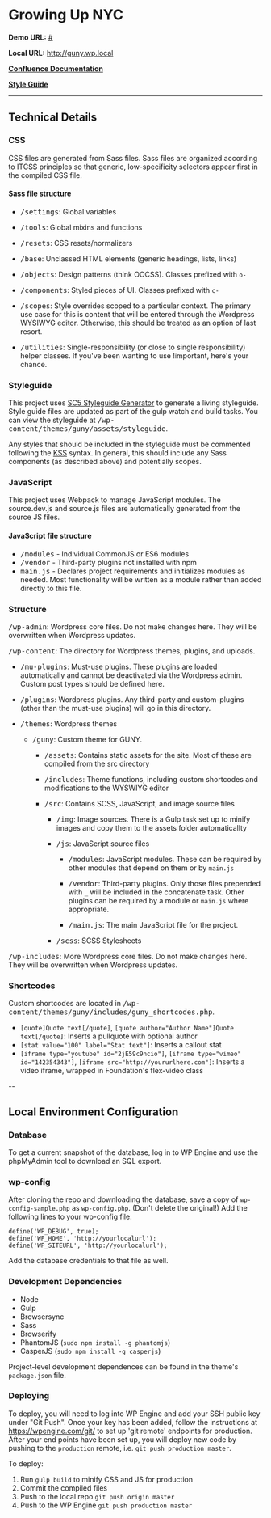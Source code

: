 # Growing Up NYC

**Demo URL:** [#](TBD)

**Local URL:** http://guny.wp.local

[**Confluence Documentation**](https://confluence.bluestatedigital.com/display/WPD/Growing+Up+NYC)

[**Style Guide**](http://guny.wp.local/wp-content/themes/guny/assets/styleguide)

---
## Technical Details

### CSS

CSS files are generated from Sass files. Sass files are organized according to ITCSS principles so that generic, low-specificity selectors appear first in the compiled CSS
file.

#### Sass file structure

- <kbd>/settings</kbd>: Global variables

- <kbd>/tools</kbd>: Global mixins and functions

- <kbd>/resets</kbd>: CSS resets/normalizers

- <kbd>/base</kbd>: Unclassed HTML elements (generic headings, lists, links)

- <kbd>/objects</kbd>: Design patterns (think OOCSS). Classes prefixed with `o-`

- <kbd>/components</kbd>: Styled pieces of UI. Classes prefixed with `c-`

- <kbd>/scopes</kbd>: Style overrides scoped to a particular context. The primary
use case for this is content that will be entered through the Wordpress WYSIWYG editor. Otherwise, this should be treated as an option of last resort.

- <kbd>/utilities</kbd>: Single-responsibility (or close to single responsibility)
helper classes. If you've been wanting to use !important, here's your chance.

### Styleguide

This project uses [SC5 Styleguide Generator](http://styleguide.sc5.io/) to generate a living styleguide. Style guide files are updated as part of the gulp watch and build tasks. You can view the styleguide at <kbd>/wp-content/themes/guny/assets/styleguide</kbd>.

Any styles that should be included in the styleguide must be commented following
the [KSS](http://warpspire.com/kss/) syntax. In general, this should include any
Sass components (as described above) and potentially scopes.

### JavaScript

This project uses Webpack to manage JavaScript modules. The source.dev.js and
source.js files are automatically generated from the source JS files.

#### JavaScript file structure
- <kbd>/modules</kbd> - Individual CommonJS or ES6 modules
- <kbd>/vendor</kbd> - Third-party plugins not installed with npm
- <kbd>main.js</kbd> - Declares project requirements and initializes modules as
needed. Most functionality will be written as a module rather than added directly
to this file.

### Structure

<kbd>/wp-admin</kbd>: Wordpress core files. Do not make changes here. They will be overwritten when Wordpress updates.

<kbd>/wp-content</kbd>: The directory for Wordpress themes, plugins, and uploads.

- <kbd>/mu-plugins</kbd>: Must-use plugins. These plugins are loaded automatically and cannot be deactivated via the Wordpress admin. Custom post types should be defined here.

- <kbd>/plugins</kbd>: Wordpress plugins. Any third-party and custom-plugins (other than the must-use plugins) will go in this directory.

- <kbd>/themes</kbd>: Wordpress themes

  - <kbd>/guny</kbd>: Custom theme for GUNY.

    - <kbd>/assets</kbd>: Contains static assets for the site. Most of these are compiled from the src directory

    - <kbd>/includes</kbd>: Theme functions, including custom shortcodes and modifications to the WYSWIYG editor

    - <kbd>/src</kbd>: Contains SCSS, JavaScript, and image source files

      - <kbd>/img</kbd>: Image sources. There is a Gulp task set up to minify images and copy them to the assets folder automaticallty

      - <kbd>/js</kbd>: JavaScript source files

        - <kbd>/modules</kbd>: JavaScript modules. These can be required by other modules that depend on them or by `main.js`

        - <kbd>/vendor</kbd>: Third-party plugins. Only those files prepended with `_` will be included in the concatenate task. Other plugins can be required by a module or `main.js` where appropriate.

        - <kbd>/main.js</kbd>: The main JavaScript file for the project.

      - <kbd>/scss</kbd>: SCSS Stylesheets

<kbd>/wp-includes</kbd>: More Wordpress core files. Do not make changes here. They will be overwritten when Wordpress updates.

### Shortcodes
Custom shortcodes are located in <kbd>/wp-content/themes/guny/includes/guny_shortcodes.php</kbd>.

- `[quote]Quote text[/quote]`, `[quote author="Author Name"]Quote text[/quote]`: Inserts a pullquote with optional author
- `[stat value="100" label="Stat text"]`: Inserts a callout stat
- `[iframe type="youtube" id="2jE59c9ncio"]`, `[iframe type="vimeo" id="142354343"]`,
`[iframe src="http://yoururlhere.com"]`: Inserts a video iframe, wrapped in Foundation's flex-video class

--

## Local Environment Configuration

### Database
To get a current snapshot of the database, log in to WP Engine and use the phpMyAdmin tool to download an SQL export.

### wp-config
After cloning the repo and downloading the database, save a copy of `wp-config-sample.php` as `wp-config.php`. (Don't delete the original!) Add the following lines to your wp-config file:
```
define('WP_DEBUG', true);
define('WP_HOME', 'http://yourlocalurl');
define('WP_SITEURL', 'http://yourlocalurl');
```
Add the database credentials to that file as well.

### Development Dependencies

- Node
- Gulp
- Browsersync
- Sass
- Browserify
- PhantomJS (`sudo npm install -g phantomjs`)
- CasperJS (`sudo npm install -g casperjs`)

Project-level development dependences can be found in the theme's `package.json` file.

### Deploying
To deploy, you will need to log into WP Engine and add your SSH public key under "Git Push". Once your key has been added, follow the instructions at https://wpengine.com/git/ to set up 'git remote' endpoints for production. After your end points have been set up, you will deploy new code by pushing to the `production` remote, i.e. `git push production master`.

To deploy:

1. Run `gulp build` to minify CSS and JS for production
2. Commit the compiled files
3. Push to the local repo `git push origin master`
4. Push to the WP Engine `git push production master`